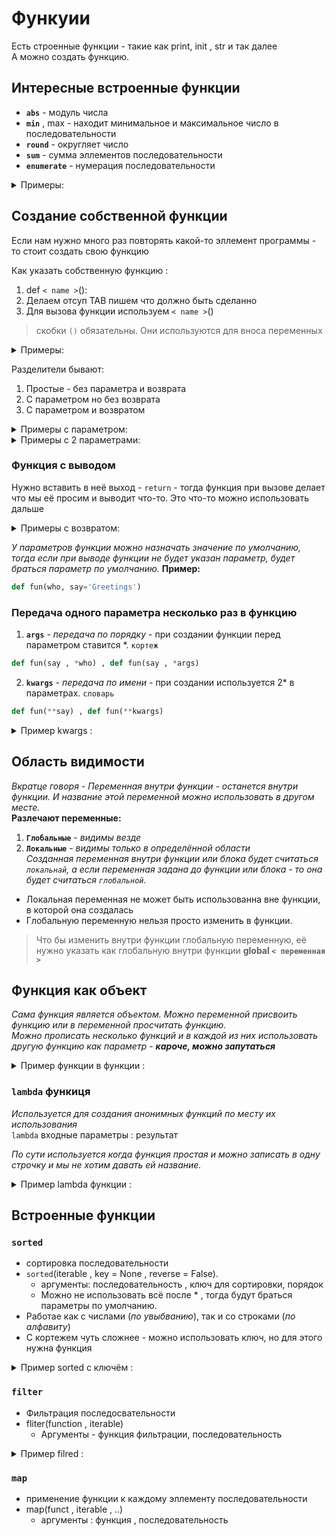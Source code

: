 # Функуии

Есть строенные функции - такие как print, init , str и так далее  
А можно создать функцию.

## Интересные встроенные функции
* **`abs`** - модуль числа
* **`min`** , max - находит минимальное и максимальное число в последовательности
* **`round`** - округляет число
* **`sum`** - сумма эллементов последовательности 
* **`enumerate`** - нумерация последовательности

<details><summary>Примеры:</summary>
<p>

```python
print(abs(-7)) 
```
на выходе будет `7`
```python
numbers = [5,7,8,10,15,-5]
print(min(numbers))
print(max(numbers))
```
на выходе будет `-5  `
на выходе будет `15`
```python
print(round(10.86745 , 2)) 
```
где цифра после запятой это число разрядов округления - на выходе будет `10.87`
```python
print(sum(numbers)) 
```
На выходе будет `40`

```python
winners = [Leo , Max , Kate]

for number , winer in enumerate(winners , 1):
    print(number , winer)
```
где в функии `enumerate` после запятой выбирает точка старта  
на выходе будет   
1 Leo  
2 Max  
3 Kate  

</p>
</details>

## Создание собственной функции
Если нам нужно много раз повторять какой-то эллемент программы - то стоит создать свою функцию

Как указать собственную функцию :
1. def `< name >`():
2. Делаем отсуп TAB пишем что должно быть сделанно
3. Для вызова функции используем `< name >`()
> скобки `()` обязательны. Они используются для вноса переменных

<details><summary>Примеры:</summary>
<p>

```python
def print_Hello_World():
    pritn('Hello Wordl')

print_Hello_World()
```

</p>
</details>

Разделители бывают:
1. Простые - без параметра и возврата
2. С параметром но без возврата
3. С параметром и возвратом

<details><summary>Примеры с параметром:</summary>
<p>

```python
def print_sep(sep):
    pritn(sep * 100)

print_sep('*')
print_sep('-')
```
Выведет сначала много ***, потом много ---

</p>
</details>

<details><summary>Примеры с 2 параметрами:</summary>
<p>

```python
def print_sep(sep,sep_len):
    pritn(sep * sep_len)

print_sep('*',100)
print_sep('-',5)
```
Выведет сначала много ***, потом 5 -

</p>
</details>

### Функция с выводом
Нужно вставить в неё выход - `return` - тогда функция при вызове делает что мы её просим и выводит что-то. Это что-то можно использовать дальше

<details><summary>Примеры с возвратом:</summary>
<p>

```python
def get_sep(sep,sep_len):
    return sep * sep_len
sep = get_sep('*',5)
print(" Hello {} World {}  ".format(sep , sep))
print(get_sep('-',5))
```
Вывод: Hello ----- World -----  
и -----

</p>
</details>

*У параметров функции можно назначать значение по умолчанию, тогда если при выводе функции не будет указан параметр, будет браться параметр по умолчанию.* **Пример:**  
```python
def fun(who, say='Greetings')
```
### Передача одного параметра несколько раз в функцию
1. **`args`** - *передача по порядку* - при создании функции перед параметром ставится *. `кортеж`
```python
def fun(say , *who) , def fun(say , *args)
```
2. **`kwargs`** - *передача по имени* - при создании используется 2* в параметрах. `словарь`
```python
def fun(**say) , def fun(**kwargs)
```
<details><summary>Пример kwargs :</summary>
<p>

```python
def get_person(**kwargs):
    for k , v in kwargs.items():
        print(k,v)

get_person(name = 'Kate' , age = 20 , has_car=True)

```
Вывод будет:
Name Kate
age 20
has_car True

</p>
</details>

## Область видимости
*Вкратце говоря - Переменная внутри функции - останется внутри функции. И название этой переменной можно использовать в другом месте.*  
**Разлечают переменные:**
1. **`Глобальные`** - *видимы везде* 
2. **`Локальные`** - *видимы только в определённой области*  
*Созданная переменная внутри функции или блока будет считаться `локальнай`, а если переменная задана до функции или блока - то она будет считаться `глобальной`.*  
* Локальная переменная не может быть использованна вне функции, в которой она создалась
* Глобальную переменную нельзя просто изменить в функции.  
>Что бы изменить внутри функции глобальную переменную, её нужно указать как глобальную внутри функции **global `< переменная >`**

## Функция как объект
*Сама функция является объектом. Можно переменной присвоить функцию или в переменной просчитать функцию.*  
*Можно прописать несколько функций и в каждой из них использовать другую функцию как параметр - __кароче, можно запутаться__*

<details><summary>Пример функции в функции :</summary>
<p>

```python
def filter(numbers , function):
    result = []
    for number in numbers:
        if function(number):
            result.append(number)
    return result

numbers = [1 , 2 , 3 , 4 , 5 , 6 , 7 , 10 , 15 , ]

def is_even(number):
    return number % 2 == 0

def is_noteven(number):
    return number % 2 != 0

def is_more(number):
    return number > 4

print(filter(numbers , is_even))
print(filter(numbers , is_noteven))
print(filter(numbers , is_more))

```
**Вывод будет:**
[2 , 4 , 6 , 10]
[1 , 3 , 5 , 7 , 15]
[5 , 6 , 7 , 10, 15]

</p>
</details>

### **`lambda`** функиця
*Используется для создания анонимных функций по месту их использования*  
`lambda` входные параметры : результат

*По сути используется когда функция простая и можно записать в одну строчку и мы не хотим давать ей название.*

<details><summary>Пример lambda функции :</summary>
<p>

```python
def filter(numbers , function):
    result = []
    for number in numbers:
        if function(number):
            result.append(number)
    return result

numbers = [1 , 2 , 3 , 4 , 5 , 6 , 7 , 10 , 15 , ]

print(filter(numbers , lambda number: number % 2 == 0))

```
**Вывод будет:**
[2 , 4 , 6 , 10]


</p>
</details>


## Встроенные функции

### `sorted `
* сортировка последовательности
* `sorted`(iterable , key = None , reverse = False). 
    * аргументы: последовательность , ключ для сортировки, порядок
    * Можно не использовать всё после * , тогда будут браться параметры по умолчанию.
* Работае как с числами (*по увыбванию*), так и со строками (*по алфавиту*)
* С кортежем чуть сложнее - можно использовать ключ, но для этого нужна функция

<details><summary>Пример sorted с ключём :</summary>
<p>

```python

cyties = [("Москва" , 10000) , ("Нью-Йорк" , 5000) , ("Магадан" , 100000)]

print(sorted(cyties))

def by_coutn(city)
    return city[1]

print(sorted(cyties , key = by_count))
print(sorted(cyties , key = leambda city: city[1]))

```
**Вывод будет:**
[("Магадан" , 100000),("Москва" , 10000),("Нью-Йорк" , 5000)]
[("Нью-Йорк" , 5000),("Москва" , 10000),("Магадан" , 100000)]
[("Нью-Йорк" , 5000),("Москва" , 10000),("Магадан" , 100000)]

</p>
</details>

### `filter `
* Фильтрация последосвательности
* fliter(function , iterable)
    * Аргументы - функция фильтрации, последовательность 

<details><summary>Пример filred :</summary>
<p>

```python

numbers = (1,2,3,4,5,6,7,8,9,10)

def is_even(number):
    return number % 2 == 0

print(list(filter(is_even , numbers)))
print(list(filter(lambda number: number % 2 == 0 , numbers)))

```
**Вывод будет:**
[2,4,6,8,10]

</p>
</details>

### `map `
* применение функции к каждому эллементу последовательности
* map(funct , iterable , ..)
    * аргументы : функция , последовательность